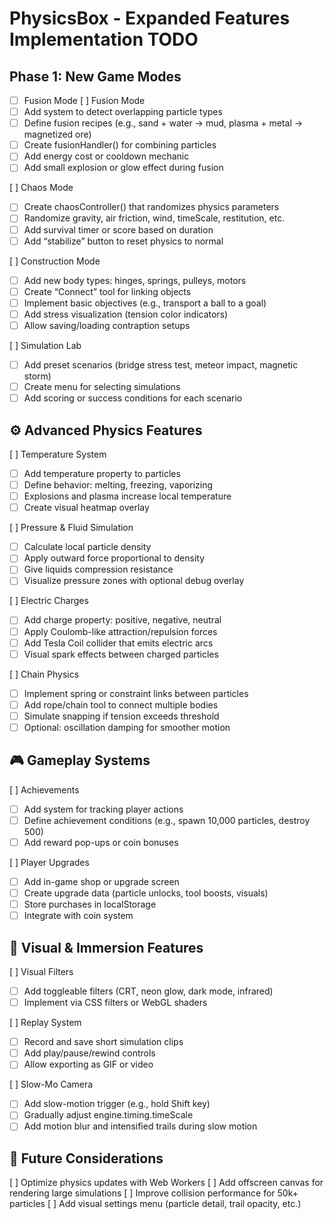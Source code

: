 # PhysicsBox - Expanded Features Implementation TODO

## Phase 1: New Game Modes
- [ ] Fusion Mode
[ ] Fusion Mode
- [ ] Add system to detect overlapping particle types
- [ ] Define fusion recipes (e.g., sand + water → mud, plasma + metal → magnetized ore)
- [ ] Create fusionHandler() for combining particles
- [ ] Add energy cost or cooldown mechanic
- [ ] Add small explosion or glow effect during fusion

[ ] Chaos Mode
- [ ] Create chaosController() that randomizes physics parameters
- [ ] Randomize gravity, air friction, wind, timeScale, restitution, etc.
- [ ] Add survival timer or score based on duration
- [ ] Add “stabilize” button to reset physics to normal

[ ] Construction Mode
- [ ] Add new body types: hinges, springs, pulleys, motors
- [ ] Create “Connect” tool for linking objects
- [ ] Implement basic objectives (e.g., transport a ball to a goal)
- [ ] Add stress visualization (tension color indicators)
- [ ] Allow saving/loading contraption setups

[ ] Simulation Lab
- [ ] Add preset scenarios (bridge stress test, meteor impact, magnetic storm)
- [ ] Create menu for selecting simulations
- [ ] Add scoring or success conditions for each scenario

## ⚙️ Advanced Physics Features

[ ] Temperature System
- [ ] Add temperature property to particles
- [ ] Define behavior: melting, freezing, vaporizing
- [ ] Explosions and plasma increase local temperature
- [ ] Create visual heatmap overlay

[ ] Pressure & Fluid Simulation
- [ ] Calculate local particle density
- [ ] Apply outward force proportional to density
- [ ] Give liquids compression resistance
- [ ] Visualize pressure zones with optional debug overlay

[ ] Electric Charges
- [ ] Add charge property: positive, negative, neutral
- [ ] Apply Coulomb-like attraction/repulsion forces
- [ ] Add Tesla Coil collider that emits electric arcs
- [ ] Visual spark effects between charged particles

[ ] Chain Physics
- [ ] Implement spring or constraint links between particles
- [ ] Add rope/chain tool to connect multiple bodies
- [ ] Simulate snapping if tension exceeds threshold
- [ ] Optional: oscillation damping for smoother motion

## 🎮 Gameplay Systems

[ ] Achievements
- [ ] Add system for tracking player actions
- [ ] Define achievement conditions (e.g., spawn 10,000 particles, destroy 500)
- [ ] Add reward pop-ups or coin bonuses

[ ] Player Upgrades
- [ ] Add in-game shop or upgrade screen
- [ ] Create upgrade data (particle unlocks, tool boosts, visuals)
- [ ] Store purchases in localStorage
- [ ] Integrate with coin system

## 🎨 Visual & Immersion Features

[ ] Visual Filters
- [ ] Add toggleable filters (CRT, neon glow, dark mode, infrared)
- [ ] Implement via CSS filters or WebGL shaders

[ ] Replay System
- [ ] Record and save short simulation clips
- [ ] Add play/pause/rewind controls
- [ ] Allow exporting as GIF or video

[ ] Slow-Mo Camera
- [ ] Add slow-motion trigger (e.g., hold Shift key)
- [ ] Gradually adjust engine.timing.timeScale
- [ ] Add motion blur and intensified trails during slow motion

## 🧠 Future Considerations

[ ] Optimize physics updates with Web Workers
[ ] Add offscreen canvas for rendering large simulations
[ ] Improve collision performance for 50k+ particles
[ ] Add visual settings menu (particle detail, trail opacity, etc.)
